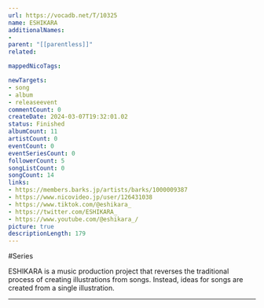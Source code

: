 ```yaml
---
url: https://vocadb.net/T/10325
name: ESHIKARA
additionalNames: 
- 
parent: "[[parentless]]"
related:

mappedNicoTags:

newTargets:
- song
- album
- releaseevent
commentCount: 0
createDate: 2024-03-07T19:32:01.02
status: Finished
albumCount: 11
artistCount: 0
eventCount: 0
eventSeriesCount: 0
followerCount: 5
songListCount: 0
songCount: 14
links: 
- https://members.barks.jp/artists/barks/1000009387
- https://www.nicovideo.jp/user/126431038
- https://www.tiktok.com/@eshikara_
- https://twitter.com/ESHIKARA_
- https://www.youtube.com/@eshikara_/
picture: true
descriptionLength: 179
---
```


#Series

ESHIKARA is a music production project that reverses the traditional process of creating illustrations from songs. Instead, ideas for songs are created from a single illustration.

---

